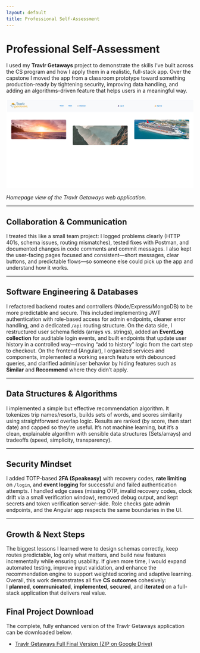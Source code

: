 ```yaml
---
layout: default
title: Professional Self-Assessment
---
```


<link rel="stylesheet" href="../assets/css/custom.css">

# Professional Self-Assessment

I used my **Travlr Getaways** project to demonstrate the skills I’ve built across the CS program and how I apply them in a realistic, full-stack app. Over the capstone I moved the app from a classroom prototype toward something production-ready by tightening security, improving data handling, and adding an algorithms-driven feature that helps users in a meaningful way.

![Travlr Getaways Homepage](../artifacts/software-design/images/TravlrHomePage.jpg)

*Homepage view of the Travlr Getaways web application.*

---

## Collaboration & Communication

I treated this like a small team project: I logged problems clearly (HTTP 401s, schema issues, routing mismatches), tested fixes with Postman, and documented changes in code comments and commit messages. I also kept the user-facing pages focused and consistent—short messages, clear buttons, and predictable flows—so someone else could pick up the app and understand how it works.



---

## Software Engineering & Databases

I refactored backend routes and controllers (Node/Express/MongoDB) to be more predictable and secure. This included implementing JWT authentication with role-based access for admin endpoints, cleaner error handling, and a
dedicated `/api` routing structure. On the data side, I restructured user schema fields (arrays vs. strings), added an **EventLog collection** for auditable login events, and built endpoints that update user history in a controlled way—moving “add to history” logic from the cart step to checkout. On the frontend (Angular), I organized services and components, implemented a working search feature with debounced queries, and clarified admin/user behavior by hiding features such as **Similar** and **Recommend** where they didn’t apply.



---

## Data Structures & Algorithms

I implemented a simple but effective recommendation algorithm. It tokenizes trip names/resorts, builds sets of words, and scores similarity using straightforward overlap logic. Results are ranked (by score, then start date) and capped so they’re useful. It’s not machine learning, but it’s a clean, explainable algorithm with sensible data structures (Sets/arrays) and tradeoffs (speed, simplicity, transparency).



---

## Security Mindset

I added TOTP-based **2FA (Speakeasy)** with recovery codes, **rate limiting** on `/login`, and **event logging** for successful and failed authentication attempts. I handled edge cases (missing OTP, invalid recovery codes, clock drift via a small verification window), removed debug output, and kept secrets and token verification server-side. Role checks gate admin endpoints, and the Angular app respects the same boundaries in the UI.



---

## Growth & Next Steps

The biggest lessons I learned were to design schemas correctly, keep routes predictable, log only what matters, and build new features incrementally while ensuring usability. If given more time, I would expand automated testing, improve input validation, and enhance the recommendation engine to support weighted scoring and adaptive learning. Overall, this work demonstrates all five **CS outcomes** cohesively:  
I **planned**, **communicated**, **implemented**, **secured**, and **iterated** on a full-stack application that delivers real value.

## Final Project Download
The complete, fully enhanced version of the Travlr Getaways application can be downloaded below.

- [Travlr Getaways Full Final Version (ZIP on Google Drive)](https://drive.google.com/file/d/1ntbJnwLSFvVU1hsqGzuvbalb1Zog1KmY/view?usp=drive_link)




